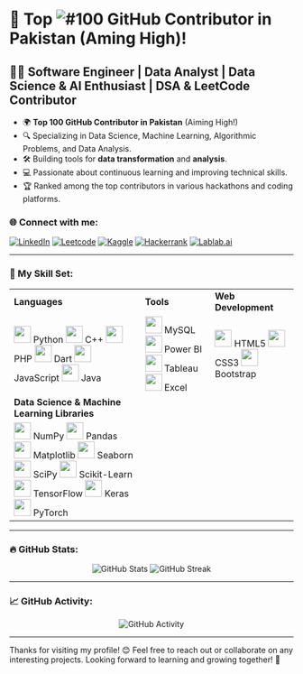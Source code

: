 # 🌟 Top ![#100](https://img.shields.io/badge/100-green) GitHub Contributor in Pakistan (Aming High)!

## 👨‍💻 Software Engineer | Data Analyst | Data Science & AI Enthusiast | DSA & LeetCode Contributor

- 🌍 **Top 100 GitHub Contributor in Pakistan** (Aiming High!)
- 🔍 Specializing in Data Science, Machine Learning, Algorithmic Problems, and Data Analysis.
- 🛠️ Building tools for **data transformation** and **analysis**.
- 💻 Passionate about continuous learning and improving technical skills.
- 🏆 Ranked among the top contributors in various hackathons and coding platforms.

### 🌐 Connect with me:
[![LinkedIn](https://img.shields.io/badge/-LinkedIn-blue?style=flat-square&logo=LinkedIn&logoColor=white)](https://www.linkedin.com/in/sadam-barkat/) 
[![Leetcode](https://img.shields.io/badge/-Leetcode-orange?style=flat-square&logo=Leetcode&logoColor=white)](https://leetcode.com/u/sadambarkat/) 
[![Kaggle](https://img.shields.io/badge/-Kaggle-blue?style=flat-square&logo=Kaggle&logoColor=white)](https://www.kaggle.com/sadambarkat) 
[![Hackerrank](https://img.shields.io/badge/-Hackerrank-brightgreen?style=flat-square&logo=Hackerrank&logoColor=white)](https://www.hackerrank.com/profile/sadambarkat405) 
[![Lablab.ai](https://img.shields.io/badge/-Lablab.ai-4D80B0?style=flat-square&logo=lablab&logoColor=white)](https://lablab.ai/u/@sadam_barkat656)


---


### 🧰 My Skill Set:

<table>
  <tr>
    <td><b>Languages</b></td>
    <td><b>Tools</b></td>
    <td><b>Web Development</b></td>
  </tr>
  <tr>
    <td>
      <img src="https://img.icons8.com/ios/50/000000/python.png" width="30"> Python  
      <img src="https://img.icons8.com/ios/50/000000/c-plus-plus-logo.png" width="30"> C++  
      <img src="https://img.icons8.com/ios/50/000000/php-logo.png" width="30"> PHP  
      <img src="https://img.icons8.com/ios/50/000000/dart.png" width="30"> Dart  
      <img src="https://img.icons8.com/ios/50/000000/javascript.png" width="30"> JavaScript  
      <img src="https://img.icons8.com/ios/50/000000/java.png" width="30"> Java
    </td>
    <td>
      <img src="https://img.icons8.com/ios/50/000000/mysql-logo.png" width="30"> MySQL  
      <img src="https://img.icons8.com/ios/50/000000/power-bi.png" width="30"> Power BI  
      <img src="https://img.icons8.com/ios/50/000000/tableau.png" width="30"> Tableau  
      <img src="https://img.icons8.com/ios/50/000000/microsoft-excel-2019.png" width="30"> Excel
    </td>
    <td>
      <img src="https://img.icons8.com/ios/50/000000/html-5.png" width="30"> HTML5  
      <img src="https://img.icons8.com/ios/50/000000/css3.png" width="30"> CSS3  
      <img src="https://img.icons8.com/ios/50/000000/bootstrap.png" width="30"> Bootstrap
    </td>
  </tr>
  <tr>
    <td><b>Data Science & Machine Learning Libraries</b></td>
  </tr>
  <tr>
    <td>
      <img src="https://img.icons8.com/ios/50/000000/numpy.png" width="30"> NumPy  
      <img src="https://img.icons8.com/ios/50/000000/pandas.png" width="30"> Pandas  
      <img src="https://img.icons8.com/ios/50/000000/matplotlib.png" width="30"> Matplotlib  
      <img src="https://img.icons8.com/ios/50/000000/seaborn.png" width="30"> Seaborn  
      <img src="https://img.icons8.com/ios/50/000000/scipy.png" width="30"> SciPy  
      <img src="https://img.icons8.com/ios/50/000000/scikit-learn.png" width="30"> Scikit-Learn  
      <img src="https://img.icons8.com/ios/50/000000/tensorflow.png" width="30"> TensorFlow  
      <img src="https://img.icons8.com/ios/50/000000/keras.png" width="30"> Keras  
      <img src="https://img.icons8.com/ios/50/000000/pytorch.png" width="30"> PyTorch
    </td>
  </tr>
</table>

---

### 🔥 GitHub Stats:
<p align="center">
  <img src="https://github-readme-stats.vercel.app/api?username=Sadam-Barkat&show_icons=true&theme=dark&count_private=true&hide_border=true" alt="GitHub Stats">
  <img src="https://github-readme-streak-stats.herokuapp.com/?user=Sadam-Barkat&theme=dark&hide_border=true" alt="GitHub Streak">
</p>

---

### 📈 GitHub Activity:
<p align="center">
  <img src="https://github-readme-activity-graph.vercel.app/graph?username=Sadam-Barkat&theme=react&hide_border=true" alt="GitHub Activity">
</p>


---

Thanks for visiting my profile! 😊 Feel free to reach out or collaborate on any interesting projects. Looking forward to learning and growing together! 🌱
